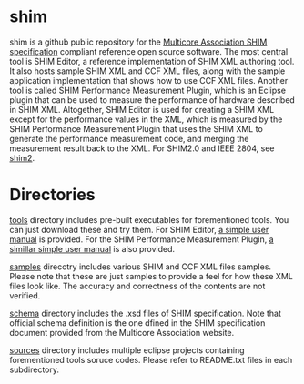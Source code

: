 # shim

shim is a github public repository for the [Multicore Association SHIM specification](http://www.multicore-association.org/workgroup/shim.php) compliant reference open source software. The most central tool is SHIM Editor, a reference implementation of SHIM XML authoring tool. It also hosts sample SHIM XML and CCF XML files, along with the sample application implementation that shows how to use CCF XML files. Another tool is called SHIM Performance Measurement Plugin, which is an Eclipse plugin that can be used to measure the performance of hardware described in SHIM XML. Altogether, SHIM Editor is used for creating a SHIM XML except for the performance values in the XML, which is measured by the SHIM Performance Measurement Plugin that uses the SHIM XML to generate the performance measurement code, and merging the measurement result back to the XML. For SHIM2.0 and IEEE 2804, see [shim2](https://github.com/openshim/shim2).

# Directories

[tools](https://github.com/openshim/shim/tree/master/tools) directory includes pre-built executables for forementioned tools. You can just download these and try them. For SHIM Editor, [a simple user manual](https://github.com/openshim/shim/blob/master/tools/shim-editor/docs/SHIMEditor_UsersManual.md) is provided. For the SHIM Performance Measurement Plugin,  [a simillar simple user manual](https://github.com/openshim/shim/tree/master/tools/shim_performance_measurement_plugin/doc) is also provided.

[samples](https://github.com/openshim/shim/tree/master/samples) direcotry includes various SHIM and CCF XML files samples. Please note that these are just samples to provide a feel for how these XML files look like. The accuracy and correctness of the contents are not verified.

[schema](https://github.com/openshim/shim/tree/master/schema) directory includes the .xsd files of SHIM specification. Note that official schema definition is the one dfined in the SHIM specification document provided from the Multicore Association website.

[sources](https://github.com/openshim/shim/tree/master/sources) directory includes multiple eclipse projects containing forementioned tools soruce codes. Please refer to README.txt files in each subdirectory.

